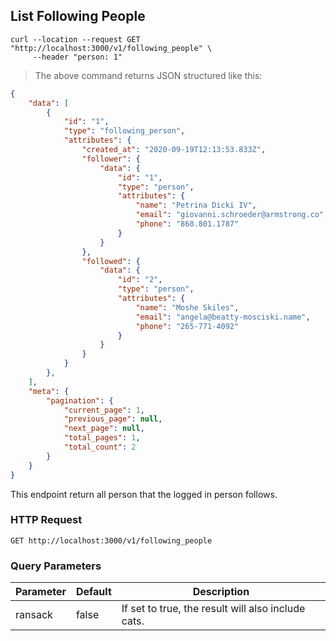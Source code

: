 ## List Following People

```shell
curl --location --request GET "http://localhost:3000/v1/following_people" \
     --header "person: 1"
```

> The above command returns JSON structured like this:

```json
{
    "data": [
        {
            "id": "1",
            "type": "following_person",
            "attributes": {
                "created_at": "2020-09-19T12:13:53.833Z",
                "follower": {
                    "data": {
                        "id": "1",
                        "type": "person",
                        "attributes": {
                            "name": "Petrina Dicki IV",
                            "email": "giovanni.schroeder@armstrong.co",
                            "phone": "868.801.1787"
                        }
                    }
                },
                "followed": {
                    "data": {
                        "id": "2",
                        "type": "person",
                        "attributes": {
                            "name": "Moshe Skiles",
                            "email": "angela@beatty-mosciski.name",
                            "phone": "265-771-4092"
                        }
                    }
                }
            }
        },
    ],
    "meta": {
        "pagination": {
            "current_page": 1,
            "previous_page": null,
            "next_page": null,
            "total_pages": 1,
            "total_count": 2
        }
    }
}
```

This endpoint return all person that the logged in person follows.

### HTTP Request

`GET http://localhost:3000/v1/following_people`

### Query Parameters

Parameter | Default | Description
--------- | ------- | -----------
ransack | false | If set to true, the result will also include cats.
